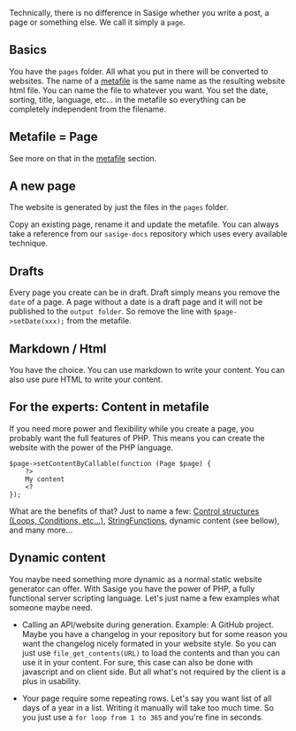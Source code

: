 Technically, there is no difference in Sasige whether you write a post, a page or something else. We call it simply a `page`.

## Basics

You have the `pages` folder. All what you put in there will be converted to websites. The name of a [metafile](metafile.html) is the same name as the resulting website html file. You can name the file to whatever you want. You set the date, sorting, title, language, etc... in the metafile so everything can be completely independent from the filename.

## Metafile = Page
See more on that in the [metafile](metafile.html) section.

## A new page

The website is generated by just the files in the `pages` folder.

Copy an existing page, rename it and update the metafile. You can always take a reference from our `sasige-docs` repository which uses every available technique.

## Drafts

Every page you create can be in draft. Draft simply means you remove the `date` of a page. A page without a date is a draft page and it will not be published to the `output folder`. So remove the line with `$page->setDate(xxx);` from the metafile.

## Markdown / Html

You have the choice. You can use markdown to write your content. You can also use pure HTML to write your content.

## For the experts: Content in metafile

If you need more power and flexibility while you create a page, you probably want the full features of PHP. This means you can create the website with the power of the PHP language.

    $page->setContentByCallable(function (Page $page) {
        ?>
        My content
        <?
    });

What are the benefits of that? Just to name a few: [Control structures (Loops, Conditions, etc...)](http://php.net/manual/en/language.control-structures.php), [StringFunctions](http://php.net/manual/en/ref.strings.php), dynamic content (see bellow), and many more...

## Dynamic content

You maybe need something more dynamic as a normal static website generator can offer. With Sasige you have the power of PHP, a fully functional server scripting language. Let's just name a few examples what someone maybe need.

* Calling an API/website during generation. Example: A GitHub project. Maybe you have a changelog in your repository but for some reason you want the changelog nicely formated in your website style. So you can just use `file_get_contents(URL)` to load the contents and than you can use it in your content. For sure, this case can also be done with javascript and on client side. But all what's not required by the client is a plus in usability.

* Your page require some repeating rows. Let's say you want list of all days of a year in a list. Writing it manually will take too much time. So you just use a `for loop from 1 to 365` and you're fine in seconds.
